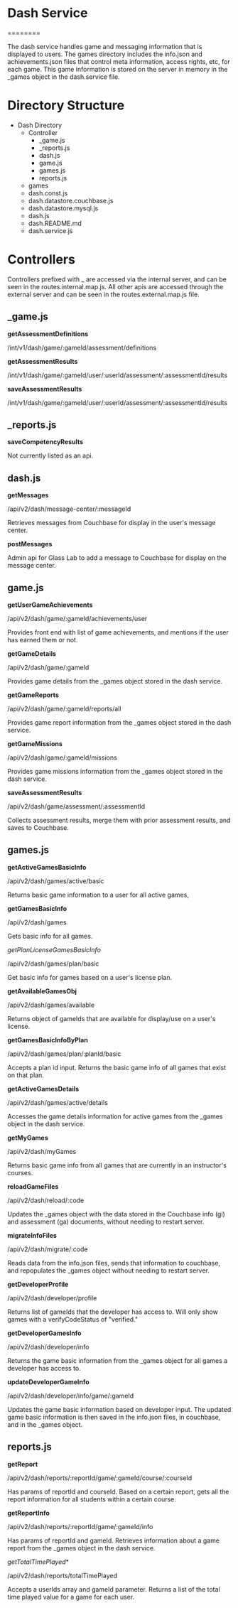 # Dash Service
========

The dash service handles game and messaging information that is displayed to users.  The games directory includes the
info.json and achievements.json files that control meta information, access rights, etc, for each game.
This game information is stored on the server in memory in the _games object in the dash.service file.

Directory Structure
========

* Dash Directory
    * Controller
        * _game.js
        * _reports.js
        * dash.js
        * game.js
        * games.js
        * reports.js
    * games
    * dash.const.js
    * dash.datastore.couchbase.js
    * dash.datastore.mysql.js
    * dash.js
    * dash.README.md
    * dash.service.js

Controllers
========

Controllers prefixed with _ are accessed via the internal server, and can be seen in the routes.internal.map.js.
All other apis are accessed through the external server and can be seen in the routes.external.map.js file.

## _game.js

**getAssessmentDefinitions**

/int/v1/dash/game/:gameId/assessment/definitions

**getAssessmentResults**

/int/v1/dash/game/:gameId/user/:userId/assessment/:assessmentId/results

**saveAssessmentResults**

/int/v1/dash/game/:gameId/user/:userId/assessment/:assessmentId/results

## _reports.js

**saveCompetencyResults**

Not currently listed as an api.

## dash.js

**getMessages**

/api/v2/dash/message-center/:messageId

Retrieves messages from Couchbase for display in the user's message center.

**postMessages**

Admin api for Glass Lab to add a message to Couchbase for display on the message center.

## game.js

**getUserGameAchievements**

/api/v2/dash/game/:gameId/achievements/user

Provides front end with list of game achievements, and mentions if the user has earned them or not.

**getGameDetails**

/api/v2/dash/game/:gameId

Provides game details from the _games object stored in the dash service.

**getGameReports**

/api/v2/dash/game/:gameId/reports/all

Provides game report information from the _games object stored in the dash service.

**getGameMissions**

/api/v2/dash/game/:gameId/missions

Provides game missions information from the _games object stored in the dash service.

**saveAssessmentResults**

/api/v2/dash/game/assessment/:assessmentId

Collects assessment results, merge them with prior assessment results, and saves to Couchbase.

## games.js

**getActiveGamesBasicInfo**

/api/v2/dash/games/active/basic

Returns basic game information to a user for all active games,

**getGamesBasicInfo**

/api/v2/dash/games

Gets basic info for all games.

*getPlanLicenseGamesBasicInfo*

/api/v2/dash/games/plan/basic

Get basic info for games based on a user's license plan.

**getAvailableGamesObj**

/api/v2/dash/games/available

Returns object of gameIds that are available for display/use on a user's license.

**getGamesBasicInfoByPlan**

/api/v2/dash/games/plan/:planId/basic

Accepts a plan id input.  Returns the basic game info of all games that exist on that plan.

**getActiveGamesDetails**

/api/v2/dash/games/active/details

Accesses the game details information for active games from the _games object in the dash service.

**getMyGames**

/api/v2/dash/myGames

Returns basic game info from all games that are currently in an instructor's courses.

**reloadGameFiles**

/api/v2/dash/reload/:code

Updates the _games object with the data stored in the Couchbase info (gi) and assessment (ga) documents, without needing to restart server.

 **migrateInfoFiles**

/api/v2/dash/migrate/:code

Reads data from the info.json files, sends that information to couchbase, and repopulates the _games object without needing to restart server.

**getDeveloperProfile**

/api/v2/dash/developer/profile

Returns list of gameIds that the developer has access to.  Will only show games with a verifyCodeStatus of "verified."

**getDeveloperGamesInfo**

/api/v2/dash/developer/info

Returns the game basic information from the _games object for all games a developer has access to.

**updateDeveloperGameInfo**

/api/v2/dash/developer/info/game/:gameId

Updates the game basic information based on developer input.
The updated game basic information is then saved in the info.json files, in couchbase, and in the _games object.

## reports.js

**getReport**

/api/v2/dash/reports/:reportId/game/:gameId/course/:courseId

Has params of reportId and courseId. Based on a certain report, gets all the report information for all students within a certain course.

**getReportInfo**

/api/v2/dash/reports/:reportId/game/:gameId/info

Has params of reportId and gameId. Retrieves information about a game report from the _games object in the dash service.


*getTotalTimePlayed**

/api/v2/dash/reports/totalTimePlayed

Accepts a userIds array and gameId parameter.  Returns a list of the total time played value for a game for each user.
